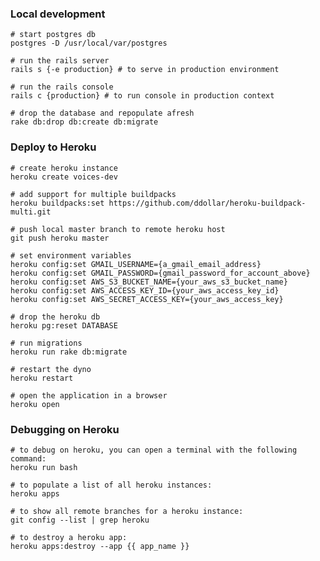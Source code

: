 ### Local development  
  
<pre><code># start postgres db  
postgres -D /usr/local/var/postgres  
  
# run the rails server   
rails s {-e production} # to serve in production environment  
  
# run the rails console  
rails c {production} # to run console in production context

# drop the database and repopulate afresh
rake db:drop db:create db:migrate</code></pre>

### Deploy to Heroku

<pre><code># create heroku instance  
heroku create voices-dev  
  
# add support for multiple buildpacks  
heroku buildpacks:set https://github.com/ddollar/heroku-buildpack-multi.git  
  
# push local master branch to remote heroku host  
git push heroku master  

# set environment variables  
heroku config:set GMAIL_USERNAME={a_gmail_email_address}  
heroku config:set GMAIL_PASSWORD={gmail_password_for_account_above}
heroku config:set AWS_S3_BUCKET_NAME={your_aws_s3_bucket_name}  
heroku config:set AWS_ACCESS_KEY_ID={your_aws_access_key_id}  
heroku config:set AWS_SECRET_ACCESS_KEY={your_aws_access_key}  
  
# drop the heroku db  
heroku pg:reset DATABASE  
  
# run migrations  
heroku run rake db:migrate  
  
# restart the dyno  
heroku restart  
  
# open the application in a browser  
heroku open</code></pre>  

### Debugging on Heroku   
<pre><code># to debug on heroku, you can open a terminal with the following command:  
heroku run bash  
  
# to populate a list of all heroku instances:  
heroku apps  

# to show all remote branches for a heroku instance:  
git config --list | grep heroku  

# to destroy a heroku app:  
heroku apps:destroy --app {{ app_name }}</code></pre>
